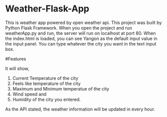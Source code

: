 # Weather-Flask-App
This is weather app powered by open weather api. 
This project was built by Python Flask Framework.
When you open the project and run weatherApp.py and run, the server will run on localhost at port 80. 
When the index.html is loaded, you can see Yangon as the default input value in the input panel. 
You can type whatever the city you want in the text input box. 

#Features 

It will show, 
1. Current Temperature of the city 
2. Feels like temperature of the city
3. Maximum and Minimum temperatue of the city 
4. Wind speed and
5. Humidity of the city you entered. 

As the API stated, the weather information will be updated in every hour.
